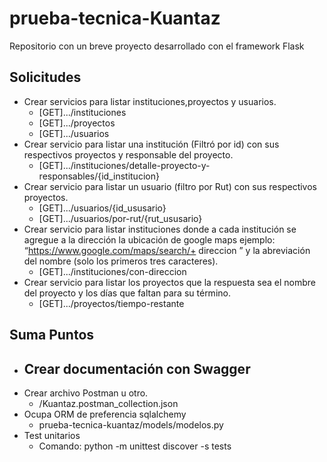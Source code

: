# prueba-tecnica-Kuantaz
Repositorio con un breve proyecto desarrollado con el framework Flask

## Solicitudes
* Crear servicios para listar instituciones,proyectos y usuarios.
    -   [GET].../instituciones 
    -   [GET].../proyectos
    -   [GET].../usuarios
* Crear servicio para listar una institución (Filtró por id) con sus respectivos proyectos y responsable del proyecto.
    -   [GET].../instituciones/detalle-proyecto-y-responsables/{id_institucion}
* Crear servicio para listar un usuario (filtro por Rut) con sus respectivos proyectos.
    -   [GET].../usuarios/{id_ususario}
    -   [GET].../usuarios/por-rut/{rut_ususario}
* Crear servicio para listar instituciones donde a cada institución se agregue a la dirección la ubicación de google maps ejemplo: “https://www.google.com/maps/search/+ direccion ” y la abreviación del nombre (solo los primeros tres caracteres).
    -   [GET].../instituciones/con-direccion
* Crear servicio para listar los proyectos que la respuesta sea el nombre del proyecto y los días que faltan para su término. 
    -   [GET].../proyectos/tiempo-restante

## Suma Puntos
* Crear documentación con Swagger
    -   
* Crear archivo Postman u otro.
    - /Kuantaz.postman_collection.json
* Ocupa ORM de preferencia sqlalchemy
    - prueba-tecnica-kuantaz/models/modelos.py
* Test unitarios
    - Comando: python -m unittest discover -s tests